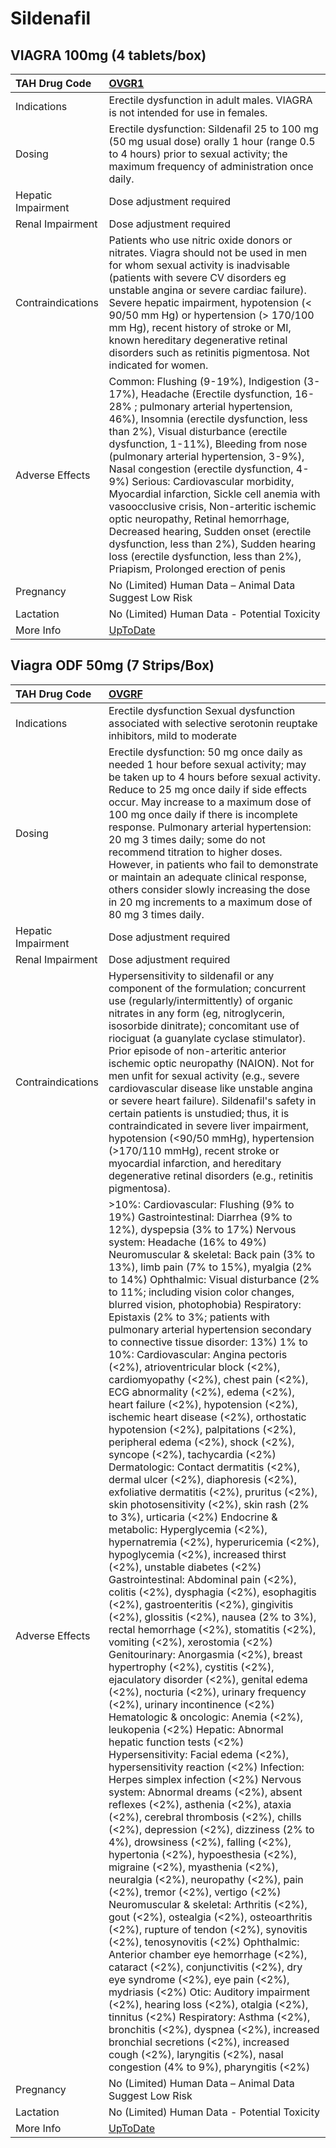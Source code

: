 # Sildenafil

## VIAGRA 100mg (4 tablets/box)

| TAH Drug Code      | [OVGR1](https://www.tahsda.org.tw/drugs/hissearch.php?drug_code=OVGR1)                                                                                                                                                                                                                                                                                                                                                                                                                                                                                                                                                                                                               |
|:-------------------|:-------------------------------------------------------------------------------------------------------------------------------------------------------------------------------------------------------------------------------------------------------------------------------------------------------------------------------------------------------------------------------------------------------------------------------------------------------------------------------------------------------------------------------------------------------------------------------------------------------------------------------------------------------------------------------------|
| Indications        | Erectile dysfunction in adult males. VIAGRA is not intended for use in females.                                                                                                                                                                                                                                                                                                                                                                                                                                                                                                                                                                                                      |
| Dosing             | Erectile dysfunction: Sildenafil 25 to 100 mg (50 mg usual dose) orally 1 hour (range 0.5 to 4 hours) prior to sexual activity; the maximum frequency of administration once daily.                                                                                                                                                                                                                                                                                                                                                                                                                                                                                                  |
| Hepatic Impairment | Dose adjustment required                                                                                                                                                                                                                                                                                                                                                                                                                                                                                                                                                                                                                                                             |
| Renal Impairment   | Dose adjustment required                                                                                                                                                                                                                                                                                                                                                                                                                                                                                                                                                                                                                                                             |
| Contraindications  | Patients who use nitric oxide donors or nitrates. Viagra should not be used in men for whom sexual activity is inadvisable (patients with severe CV disorders eg unstable angina or severe cardiac failure). Severe hepatic impairment, hypotension (< 90/50 mm Hg) or hypertension (> 170/100 mm Hg), recent history of stroke or MI, known hereditary degenerative retinal disorders such as retinitis pigmentosa. Not indicated for women.                                                                                                                                                                                                                                        |
| Adverse Effects    | Common: Flushing (9-19%), Indigestion (3-17%), Headache (Erectile dysfunction, 16-28% ; pulmonary arterial hypertension, 46%), Insomnia (erectile dysfunction, less than 2%), Visual disturbance (erectile dysfunction, 1-11%), Bleeding from nose (pulmonary arterial hypertension, 3-9%), Nasal congestion (erectile dysfunction, 4-9%) Serious: Cardiovascular morbidity, Myocardial infarction, Sickle cell anemia with vasoocclusive crisis, Non-arteritic ischemic optic neuropathy, Retinal hemorrhage, Decreased hearing, Sudden onset (erectile dysfunction, less than 2%), Sudden hearing loss (erectile dysfunction, less than 2%), Priapism, Prolonged erection of penis |
| Pregnancy          | No (Limited) Human Data – Animal Data Suggest Low Risk                                                                                                                                                                                                                                                                                                                                                                                                                                                                                                                                                                                                                               |
| Lactation          | No (Limited) Human Data - Potential Toxicity                                                                                                                                                                                                                                                                                                                                                                                                                                                                                                                                                                                                                                         |
| More Info          | [UpToDate](https://www.uptodate.com/contents/sildenafil-drug-information)                                                                                                                                                                                                                                                                                                                                                                                                                                                                                                                                                                                                            |

## Viagra ODF 50mg (7 Strips/Box)

| TAH Drug Code      | [OVGRF](https://www.tahsda.org.tw/drugs/hissearch.php?drug_code=OVGRF)                                                                                                                                                                                                                                                                                                                                                                                                                                                                                                                                                                                                                                                                                                                                                                                                                                                                                                                                                                                                                                                                                                                                                                                                                                                                                                                                                                                                                                                                                                                                                                                                                                                                                                                                                                                                                                                                                                                                                                                                                                                                                                                                                                                                                                                                                                                                                                                                                                                                                                                                                                                                                                                                                                                                                                      |
|:-------------------|:--------------------------------------------------------------------------------------------------------------------------------------------------------------------------------------------------------------------------------------------------------------------------------------------------------------------------------------------------------------------------------------------------------------------------------------------------------------------------------------------------------------------------------------------------------------------------------------------------------------------------------------------------------------------------------------------------------------------------------------------------------------------------------------------------------------------------------------------------------------------------------------------------------------------------------------------------------------------------------------------------------------------------------------------------------------------------------------------------------------------------------------------------------------------------------------------------------------------------------------------------------------------------------------------------------------------------------------------------------------------------------------------------------------------------------------------------------------------------------------------------------------------------------------------------------------------------------------------------------------------------------------------------------------------------------------------------------------------------------------------------------------------------------------------------------------------------------------------------------------------------------------------------------------------------------------------------------------------------------------------------------------------------------------------------------------------------------------------------------------------------------------------------------------------------------------------------------------------------------------------------------------------------------------------------------------------------------------------------------------------------------------------------------------------------------------------------------------------------------------------------------------------------------------------------------------------------------------------------------------------------------------------------------------------------------------------------------------------------------------------------------------------------------------------------------------------------------------------|
| Indications        | Erectile dysfunction Sexual dysfunction associated with selective serotonin reuptake inhibitors, mild to moderate                                                                                                                                                                                                                                                                                                                                                                                                                                                                                                                                                                                                                                                                                                                                                                                                                                                                                                                                                                                                                                                                                                                                                                                                                                                                                                                                                                                                                                                                                                                                                                                                                                                                                                                                                                                                                                                                                                                                                                                                                                                                                                                                                                                                                                                                                                                                                                                                                                                                                                                                                                                                                                                                                                                           |
| Dosing             | Erectile dysfunction: 50 mg once daily as needed 1 hour before sexual activity; may be taken up to 4 hours before sexual activity. Reduce to 25 mg once daily if side effects occur. May increase to a maximum dose of 100 mg once daily if there is incomplete response. Pulmonary arterial hypertension: 20 mg 3 times daily; some do not recommend titration to higher doses. However, in patients who fail to demonstrate or maintain an adequate clinical response, others consider slowly increasing the dose in 20 mg increments to a maximum dose of 80 mg 3 times daily.                                                                                                                                                                                                                                                                                                                                                                                                                                                                                                                                                                                                                                                                                                                                                                                                                                                                                                                                                                                                                                                                                                                                                                                                                                                                                                                                                                                                                                                                                                                                                                                                                                                                                                                                                                                                                                                                                                                                                                                                                                                                                                                                                                                                                                                           |
| Hepatic Impairment | Dose adjustment required                                                                                                                                                                                                                                                                                                                                                                                                                                                                                                                                                                                                                                                                                                                                                                                                                                                                                                                                                                                                                                                                                                                                                                                                                                                                                                                                                                                                                                                                                                                                                                                                                                                                                                                                                                                                                                                                                                                                                                                                                                                                                                                                                                                                                                                                                                                                                                                                                                                                                                                                                                                                                                                                                                                                                                                                                    |
| Renal Impairment   | Dose adjustment required                                                                                                                                                                                                                                                                                                                                                                                                                                                                                                                                                                                                                                                                                                                                                                                                                                                                                                                                                                                                                                                                                                                                                                                                                                                                                                                                                                                                                                                                                                                                                                                                                                                                                                                                                                                                                                                                                                                                                                                                                                                                                                                                                                                                                                                                                                                                                                                                                                                                                                                                                                                                                                                                                                                                                                                                                    |
| Contraindications  | Hypersensitivity to sildenafil or any component of the formulation; concurrent use (regularly/intermittently) of organic nitrates in any form (eg, nitroglycerin, isosorbide dinitrate); concomitant use of riociguat (a guanylate cyclase stimulator). Prior episode of non-arteritic anterior ischemic optic neuropathy (NAION). Not for men unfit for sexual activity (e.g., severe cardiovascular disease like unstable angina or severe heart failure). Sildenafil's safety in certain patients is unstudied; thus, it is contraindicated in severe liver impairment, hypotension (<90/50 mmHg), hypertension (>170/110 mmHg), recent stroke or myocardial infarction, and hereditary degenerative retinal disorders (e.g., retinitis pigmentosa).                                                                                                                                                                                                                                                                                                                                                                                                                                                                                                                                                                                                                                                                                                                                                                                                                                                                                                                                                                                                                                                                                                                                                                                                                                                                                                                                                                                                                                                                                                                                                                                                                                                                                                                                                                                                                                                                                                                                                                                                                                                                                     |
| Adverse Effects    | >10%: Cardiovascular: Flushing (9% to 19%) Gastrointestinal: Diarrhea (9% to 12%), dyspepsia (3% to 17%) Nervous system: Headache (16% to 49%) Neuromuscular & skeletal: Back pain (3% to 13%), limb pain (7% to 15%), myalgia (2% to 14%) Ophthalmic: Visual disturbance (2% to 11%; including vision color changes, blurred vision, photophobia) Respiratory: Epistaxis (2% to 3%; patients with pulmonary arterial hypertension secondary to connective tissue disorder: 13%) 1% to 10%: Cardiovascular: Angina pectoris (<2%), atrioventricular block (<2%), cardiomyopathy (<2%), chest pain (<2%), ECG abnormality (<2%), edema (<2%), heart failure (<2%), hypotension (<2%), ischemic heart disease (<2%), orthostatic hypotension (<2%), palpitations (<2%), peripheral edema (<2%), shock (<2%), syncope (<2%), tachycardia (<2%) Dermatologic: Contact dermatitis (<2%), dermal ulcer (<2%), diaphoresis (<2%), exfoliative dermatitis (<2%), pruritus (<2%), skin photosensitivity (<2%), skin rash (2% to 3%), urticaria (<2%) Endocrine & metabolic: Hyperglycemia (<2%), hypernatremia (<2%), hyperuricemia (<2%), hypoglycemia (<2%), increased thirst (<2%), unstable diabetes (<2%) Gastrointestinal: Abdominal pain (<2%), colitis (<2%), dysphagia (<2%), esophagitis (<2%), gastroenteritis (<2%), gingivitis (<2%), glossitis (<2%), nausea (2% to 3%), rectal hemorrhage (<2%), stomatitis (<2%), vomiting (<2%), xerostomia (<2%) Genitourinary: Anorgasmia (<2%), breast hypertrophy (<2%), cystitis (<2%), ejaculatory disorder (<2%), genital edema (<2%), nocturia (<2%), urinary frequency (<2%), urinary incontinence (<2%) Hematologic & oncologic: Anemia (<2%), leukopenia (<2%) Hepatic: Abnormal hepatic function tests (<2%) Hypersensitivity: Facial edema (<2%), hypersensitivity reaction (<2%) Infection: Herpes simplex infection (<2%) Nervous system: Abnormal dreams (<2%), absent reflexes (<2%), asthenia (<2%), ataxia (<2%), cerebral thrombosis (<2%), chills (<2%), depression (<2%), dizziness (2% to 4%), drowsiness (<2%), falling (<2%), hypertonia (<2%), hypoesthesia (<2%), migraine (<2%), myasthenia (<2%), neuralgia (<2%), neuropathy (<2%), pain (<2%), tremor (<2%), vertigo (<2%) Neuromuscular & skeletal: Arthritis (<2%), gout (<2%), ostealgia (<2%), osteoarthritis (<2%), rupture of tendon (<2%), synovitis (<2%), tenosynovitis (<2%) Ophthalmic: Anterior chamber eye hemorrhage (<2%), cataract (<2%), conjunctivitis (<2%), dry eye syndrome (<2%), eye pain (<2%), mydriasis (<2%) Otic: Auditory impairment (<2%), hearing loss (<2%), otalgia (<2%), tinnitus (<2%) Respiratory: Asthma (<2%), bronchitis (<2%), dyspnea (<2%), increased bronchial secretions (<2%), increased cough (<2%), laryngitis (<2%), nasal congestion (4% to 9%), pharyngitis (<2%) |
| Pregnancy          | No (Limited) Human Data – Animal Data Suggest Low Risk                                                                                                                                                                                                                                                                                                                                                                                                                                                                                                                                                                                                                                                                                                                                                                                                                                                                                                                                                                                                                                                                                                                                                                                                                                                                                                                                                                                                                                                                                                                                                                                                                                                                                                                                                                                                                                                                                                                                                                                                                                                                                                                                                                                                                                                                                                                                                                                                                                                                                                                                                                                                                                                                                                                                                                                      |
| Lactation          | No (Limited) Human Data - Potential Toxicity                                                                                                                                                                                                                                                                                                                                                                                                                                                                                                                                                                                                                                                                                                                                                                                                                                                                                                                                                                                                                                                                                                                                                                                                                                                                                                                                                                                                                                                                                                                                                                                                                                                                                                                                                                                                                                                                                                                                                                                                                                                                                                                                                                                                                                                                                                                                                                                                                                                                                                                                                                                                                                                                                                                                                                                                |
| More Info          | [UpToDate](https://www.uptodate.com/contents/sildenafil-drug-information)                                                                                                                                                                                                                                                                                                                                                                                                                                                                                                                                                                                                                                                                                                                                                                                                                                                                                                                                                                                                                                                                                                                                                                                                                                                                                                                                                                                                                                                                                                                                                                                                                                                                                                                                                                                                                                                                                                                                                                                                                                                                                                                                                                                                                                                                                                                                                                                                                                                                                                                                                                                                                                                                                                                                                                   |


